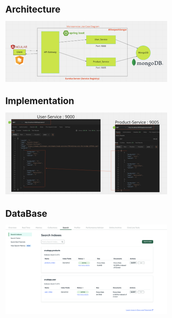 # Architecture

![Image](/images/arch.png)

# Implementation

![Image](/images/test.png)

# DataBase

![Image](/images/mongo.png)
